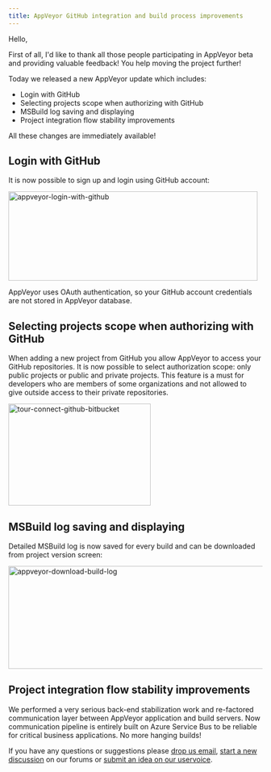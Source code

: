 ```yaml
---
title: AppVeyor GitHub integration and build process improvements
---
```


Hello,

First of all, I'd like to thank all those people participating in AppVeyor beta and providing valuable feedback! You help moving the project further!

Today we released a new AppVeyor update which includes:

* Login with GitHub
* Selecting projects scope when authorizing with GitHub
* MSBuild log saving and displaying
* Project integration flow stability improvements

All these changes are immediately available!

## Login with GitHub

It is now possible to sign up and login using GitHub account:

<img alt="appveyor-login-with-github" src="/assets/images/posts/github-integration/appveyor-login-with-github1.png" width="494" height="177">

AppVeyor uses OAuth authentication, so your GitHub account credentials are not stored in AppVeyor database.

## Selecting projects scope when authorizing with GitHub

When adding a new project from GitHub you allow AppVeyor to access your GitHub repositories. It is now possible to select authorization scope: only public projects or public and private projects. This feature is a must for developers who are members of some organizations and not allowed to give outside access to their private repositories.

<img alt="tour-connect-github-bitbucket" src="/assets/images/posts/github-integration/tour-connect-github-bitbucket.png" width="282" height="202">

## MSBuild log saving and displaying

Detailed MSBuild log is now saved for every build and can be downloaded from project version screen:

<img alt="appveyor-download-build-log" src="/assets/images/posts/github-integration/appveyor-download-build-log1.png" width="506" height="204">

## Project integration flow stability improvements

We performed a very serious back-end stabilization work and re-factored communication layer between AppVeyor application and build servers. Now communication pipeline is entirely built on Azure Service Bus to be reliable for critical business applications. No more hanging builds!

If you have any questions or suggestions please <a href="mailto:team@appveyor.com">drop us email</a>, <a href="http://help.appveyor.com/discussions">start a new discussion</a> on our forums or <a href="https://appveyor.uservoice.com/">submit an idea on our uservoice</a>.
